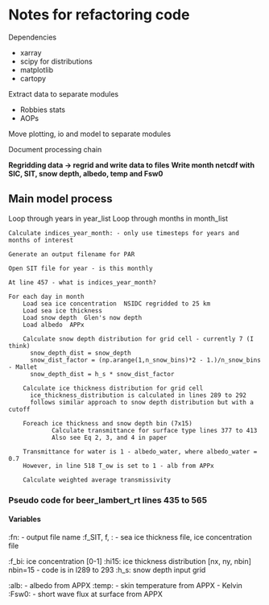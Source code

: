 # Notes for refactoring code

Dependencies
 - xarray
 - scipy for distributions
 - matplotlib
 - cartopy
 
Extract data to separate modules
 - Robbies stats
 - AOPs

Move plotting, io and model to separate modules

Document processing chain

**Regridding data -> regrid and write data to files**
**Write month netcdf with SIC, SIT, snow depth, albedo, temp and Fsw0**

## Main model process

Loop through years in year_list
  Loop through months in month_list

    Calculate indices_year_month: - only use timesteps for years and months of interest
    
    Generate an output filename for PAR

    Open SIT file for year - is this monthly

    At line 457 - what is indices_year_month?

    For each day in month
        Load sea ice concentration  NSIDC regridded to 25 km
        Load sea ice thickness  
        Load snow depth  Glen's now depth
        Load albedo  APPx

        Calculate snow depth distribution for grid cell - currently 7 (I think)
          snow_depth_dist = snow_depth
          snow_dist_factor = (np.arange(1,n_snow_bins)*2 - 1.)/n_snow_bins - Mallet
          snow_depth_dist = h_s * snow_dist_factor

        Calculate ice thickness distribution for grid cell
          ice_thickness_distribution is calculated in lines 289 to 292
          follows similar approach to snow depth distribution but with a cutoff

        Foreach ice thickness and snow depth bin (7x15)
                Calculate transmittance for surface type lines 377 to 413
                Also see Eq 2, 3, and 4 in paper
                
        Transmittance for water is 1 - albedo_water, where albedo_water = 0.7
        However, in line 518 T_ow is set to 1 - alb from APPx

        Calculate weighted average transmissivity


### Pseudo code for beer_lambert_rt lines 435 to 565

#### Variables

:fn: - output file name
:f_SIT, f, : - sea ice thickness file, ice concentration file

:f_bi: ice concentration [0-1]
:hi15: ice thickness distribution [nx, ny, nbin] nbin=15 - code is in l289 to 293
:h_s: snow depth input grid

:alb: - albedo from APPX
:temp: - skin temperature from APPX - Kelvin
:Fsw0: - short wave flux at surface from APPX


